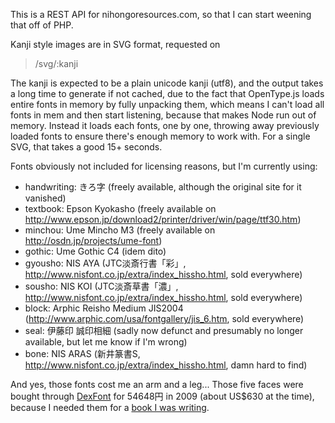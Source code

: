 This is a REST API for nihongoresources.com, so that I can
start weening that off of PHP.

Kanji style images are in SVG format, requested on

>  /svg/:kanji

The kanji is expected to be a plain unicode kanji (utf8), and the output takes a long time to generate if not cached, due to the fact that OpenType.js loads entire fonts in memory by fully unpacking them, which means I can't load all fonts in mem and then start listening, because that makes Node run out of memory. Instead it loads each fonts, one by one, throwing away previously loaded fonts to ensure there's enough memory to work with. For a single SVG, that takes a good 15+ seconds.

Fonts obviously not included for licensing reasons, but I'm currently using:

- handwriting: きろ字 (freely available, although the original site for it vanished)
- textbook: Epson Kyokasho (freely available on http://www.epson.jp/download2/printer/driver/win/page/ttf30.htm)
- minchou: Ume Mincho M3 (freely available on http://osdn.jp/projects/ume-font)
- gothic: Ume Gothic C4 (idem dito)
- gyousho: NIS AYA (JTC淡斎行書「彩」, http://www.nisfont.co.jp/extra/index_hissho.html, sold everywhere)
- sousho: NIS KOI (JTC淡斎草書「濃」, http://www.nisfont.co.jp/extra/index_hissho.html, sold everywhere)
- block: Arphic Reisho Medium JIS2004 (http://www.arphic.com/usa/fontgallery/jis_6.htm, sold everywhere)
- seal: 伊藤印 誠印相細 (sadly now defunct and presumably no longer available, but let me know if I'm wrong)
- bone: NIS ARAS (新井篆書S, http://www.nisfont.co.jp/extra/index_hissho.html, damn hard to find)

And yes, those fonts cost me an arm and a leg... Those five faces were bought through [DexFont](http://www.dex.ne.jp/download/font/) for 54648円 in 2009 (about US$630 at the time), because I needed them for a [book I was writing](www.amazon.ca/Introduction-Japanese-Syntax-Grammar-Language/dp/9081507117).
